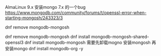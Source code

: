 AlmaLinux 9.x 安装mongo 7.x 的一个bug
https://www.mongodb.com/community/forums/t/openssl-error-when-starting-mongosh/243323/3

dnf remove mongodb-mongosh

dnf remove mongodb-mongosh
dnf install mongodb-mongosh-shared-openssl3
dnf install mongodb-mongosh
需要先卸载mogno 安装mongosh 再安装mongo
dnf install mongodb-org -y
